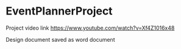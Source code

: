 # EventPlannerProject
Project video link 
https://www.youtube.com/watch?v=Xf4Z1016x48

Design document saved as word document 
